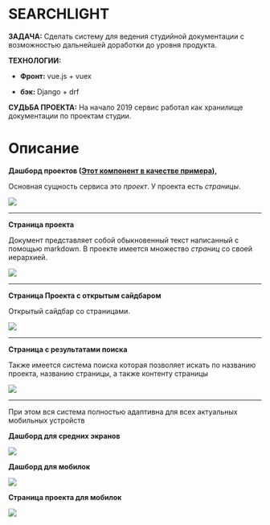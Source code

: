 # SEARCHLIGHT

**ЗАДАЧА:** Сделать систему для ведения студийной документации с возможностью
дальнейшей доработки до уровня продукта.  

**ТЕХНОЛОГИИ:**

* **Фронт:** vue.js + vuex

* **бэк:** Django + drf


**СУДЬБА ПРОЕКТА:** На начало 2019 сервис работал как хранилище документации по проектам студии.

# Описание

**Дашборд проектов ([Этот компонент в качестве примера](1.Searchlight/code_example.vue)),**

Основная сущность сервиса это _проект_. У проекта есть _страницы_.

![](../static/01.jpg)

---

**Страница проекта**

Документ представляет собой обыкновенный текст написанный с помощью markdown.
В проекте имеется множество _страниц_ со своей иерархией.

![](../static/02.jpg)

---

**Страница Проекта с открытым сайдбаром**

Открытый сайдбар со страницами. 

![](../static/03.jpg)

---

**Страница с результатами поиска**

Также имеется система поиска которая позволяет искать по названию проекта, 
названию страницы, а также контенту страницы

![](../static/04.jpg)

---

При этом вся система полностью адаптивна для всех актуальных мобильных устройств

**Дашборд для средних экранов**

![](../static/05.jpg)

**Дашборд для мобилок**

![](../static/06.jpg)

**Страница проекта для мобилок**

![](../static/07.jpg)